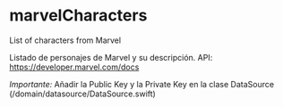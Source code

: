 # marvelCharacters
List of characters from Marvel

Listado de personajes de Marvel y su descripción.
API: https://developer.marvel.com/docs

*Importante:*
Añadir la Public Key y la Private Key en la clase DataSource (/domain/datasource/DataSource.swift)
